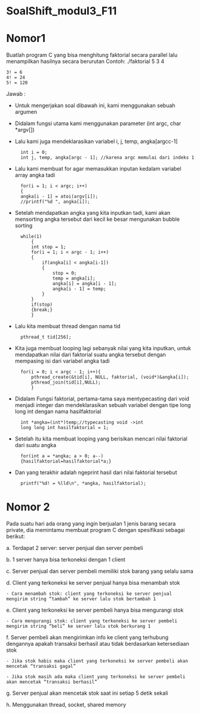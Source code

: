 # SoalShift_modul3_F11

# Nomor1
Buatlah program C yang bisa menghitung faktorial secara parallel lalu menampilkan hasilnya secara berurutan
Contoh:
./faktorial 5 3 4
	
	3! = 6
	4! = 24
	5! = 120
Jawab :

- Untuk mengerjakan soal dibawah ini, kami menggunakan sebuah argumen
- Didalam fungsi utama kami menggunakan parameter (int argc, char *argv[]) 
- Lalu kami juga mendeklarasikan variabel i, j, temp, angka[argcc-1]

    	int i = 0;
    	int j, temp, angka[argc - 1]; //karena argc memulai dari indeks 1
	
- Lalu kami membuat for agar memasukkan inputan kedalam variabel array angka tadi

	    for(i = 1; i < argc; i++)
	    {
		angka[i - 1] = atoi(argv[i]);
		//printf("%d ", angka[i]);
		
- Setelah mendapatkan angka yang kita inputkan tadi, kami akan mensorting angka tersebut dari kecil ke besar mengunakan bubble sorting

		while(1)
		    {
			int stop = 1;
			for(i = 1; i < argc - 1; i++)
			{
				if(angka[i] < angka[i-1])
				{
					stop = 0;
					temp = angka[i];
					angka[i] = angka[i - 1];
					angka[i - 1] = temp;
				}
			}
			if(stop)
			{break;}
		    }
- Lalu kita membuat thread dengan nama tid

		pthread_t tid[256];
		
- Kita juga membuat looping lagi sebanyak nilai yang kita inputkan, untuk mendapatkan nilai dari faktorial suatu angka tersebut dengan mempasing isi dari variabel angka tadi

		for(i = 0; i < argc - 1; i++){
			pthread_create(&tid[i], NULL, faktorial, (void*)&angka[i]);
			pthread_join(tid[i],NULL);
		    }
		    
- Didalam Fungsi faktorial, pertama-tama saya mentypecasting dari void menjadi integer dan mendeklarasikan sebuah variabel dengan tipe long long int dengan nama hasilfaktorial

		int *angka=(int*)temp;//typecasting void ->int
		long long int hasilfaktorial = 1;
		
- Setelah itu kita membuat looping yang berisikan mencari nilai faktorial dari suatu angka

		for(int a = *angka; a > 0; a--)
		{hasilfaktorial=hasilfaktorial*a;}
		
- Dan yang terakhir adalah ngeprint hasil dari nilai faktorial tersebut

		printf("%d! = %lld\n", *angka, hasilfaktorial);
		
# Nomor 2
Pada suatu hari ada orang yang ingin berjualan 1 jenis barang secara private, dia memintamu membuat program C dengan spesifikasi sebagai berikut:

a. Terdapat 2 server: server penjual dan server pembeli

b. 1 server hanya bisa terkoneksi dengan 1 client

c. Server penjual dan server pembeli memiliki stok barang yang selalu sama

d. Client yang terkoneksi ke server penjual hanya bisa menambah stok

	- Cara menambah stok: client yang terkoneksi ke server penjual mengirim string “tambah” ke server lalu stok bertambah 1

e. Client yang terkoneksi ke server pembeli hanya bisa mengurangi stok

	- Cara mengurangi stok: client yang terkoneksi ke server pembeli mengirim string “beli” ke server lalu stok berkurang 1

f. Server pembeli akan mengirimkan info ke client yang terhubung dengannya apakah transaksi berhasil atau tidak berdasarkan ketersediaan stok

	- Jika stok habis maka client yang terkoneksi ke server pembeli akan mencetak “transaksi gagal”
	
	- Jika stok masih ada maka client yang terkoneksi ke server pembeli akan mencetak “transaksi berhasil”

g. Server penjual akan mencetak stok saat ini setiap 5 detik sekali

h. Menggunakan thread, socket, shared memory


	
